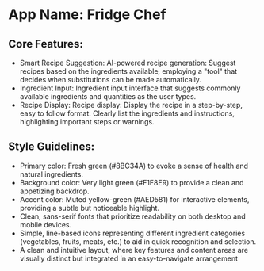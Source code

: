 # **App Name**: Fridge Chef

## Core Features:

- Smart Recipe Suggestion: AI-powered recipe generation: Suggest recipes based on the ingredients available, employing a "tool" that decides when substitutions can be made automatically.
- Ingredient Input: Ingredient input interface that suggests commonly available ingredients and quantities as the user types.
- Recipe Display: Recipe display: Display the recipe in a step-by-step, easy to follow format. Clearly list the ingredients and instructions, highlighting important steps or warnings.

## Style Guidelines:

- Primary color: Fresh green (#8BC34A) to evoke a sense of health and natural ingredients.
- Background color: Very light green (#F1F8E9) to provide a clean and appetizing backdrop.
- Accent color: Muted yellow-green (#AED581) for interactive elements, providing a subtle but noticeable highlight.
- Clean, sans-serif fonts that prioritize readability on both desktop and mobile devices.
- Simple, line-based icons representing different ingredient categories (vegetables, fruits, meats, etc.) to aid in quick recognition and selection.
- A clean and intuitive layout, where key features and content areas are visually distinct but integrated in an easy-to-navigate arrangement